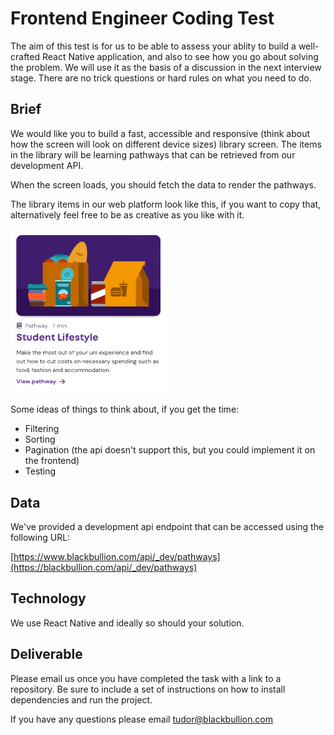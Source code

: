 
# Frontend Engineer Coding Test

The aim of this test is for us to be able to assess your ablity to build a well-crafted React Native application, and also to see how you go about solving the problem. We will use it as the basis of a discussion in the next interview stage. There are no trick questions or hard rules on what you need to do.

## Brief

We would like you to build a fast, accessible and responsive (think about how the screen will look on different device sizes) library screen. The items in the library will be learning pathways that can be retrieved from our development API.

When the screen loads, you should fetch the data to render the pathways.

The library items in our web platform look like this, if you want to copy that, alternatively feel free to be as creative as you like with it.

<img src="./img/library_item.png" alt="Pathway tile" width="250" >

Some ideas of things to think about, if you get the time:

- Filtering
- Sorting
- Pagination (the api doesn't support this, but you could implement it on the frontend)
- Testing

## Data

We've provided a development api endpoint that can be accessed using the following URL:

[https://www.blackbullion.com/api/_dev/pathways](https://blackbullion.com/api/_dev/pathways)

## Technology

We use React Native and ideally so should your solution.


## Deliverable

Please email us once you have completed the task with a link to a repository. Be sure to include a set of instructions on how to install dependencies and run the project.


If you have any questions please email [tudor@blackbullion.com](mailto:tudor@blackbullion.com)
